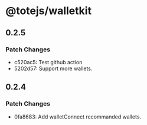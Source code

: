 # @totejs/walletkit

## 0.2.5

### Patch Changes

- c520ac5: Test github action
- 5202d57: Support more wallets.

## 0.2.4

### Patch Changes

- 0fa8683: Add walletConnect recommanded wallets.
